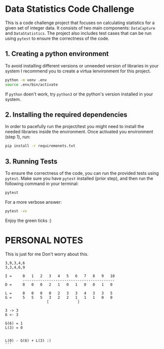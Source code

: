 # Data Statistics Code Challenge

This is a code challenge project that focuses on calculating statistics for a given set of integer data. It consists of two main components: `DataCapture` and `DataStatistics`. The project also includes test cases that can be run using `pytest` to ensure the correctness of the code.

## 1. Creating a python environment

To avoid installing different versions or unneeded version of libraries in your system I recommend you to create a virtua lenvironment for this project.

```bash
python -m venv .env
source .env/bin/activate
```

If `python` doen't work, try `python3` or the python's version installed in your system.


## 2. Installing the required dependencies
In order to pacefully run the project/test you might need to install the needed libraries inside the environment.
Once activated you environment (step 1), run:

```bash
pip install -r requiremenets.txt
```


## 3. Running Tests

To ensure the correctness of the code, you can run the provided tests using `pytest`. Make sure you have `pytest` installed (prior step), and then run the following command in your terminal:

```bash
pytest
```

For a more verbose answer:
```bash
pytest -vv
```

Enjoy the green ticks :)

# PERSONAL NOTES
This is just for me Don't worry about this.

``````
3,9,3,4,6
3,3,4,6,9

I =     0   1   2   3   4   5   6   7   8   9   10
        ------------------------------------------
D =     0   0   0   2   1   0   1   0   0   1   0

L =     0   0   0   0   2   3   3   4   3   3   5
G =     5   5   5   3   2   2   1   1   1   0   0
                   [             ]

3 -> 3
6 <- 3

G(6) = 1
L(3) = 0


L(0) - G(6) + L(3) :)
```